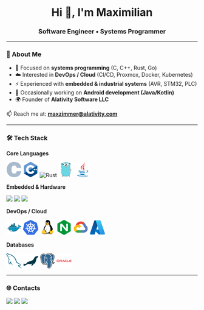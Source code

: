 <h1 align="center">Hi 👋, I'm Maximilian</h1>
<h3 align="center">Software Engineer • Systems Programmer</h3>

---

### 🚀 About Me
- 🦀 Focused on **systems programming** (C, C++, Rust, Go)  
- ☁️ Interested in **DevOps / Cloud** (CI/CD, Proxmox, Docker, Kubernetes)  
- ⚡ Experienced with **embedded & industrial systems** (AVR, STM32, PLC)  
- 📱 Occasionally working on **Android development (Java/Kotlin)**  
- 🌍 Founder of **Alativity Software LLC**

📫 Reach me at: **maxzimmer@alativity.com**

---

### 🛠️ Tech Stack

**Core Languages**
<p>
  <img src="https://raw.githubusercontent.com/devicons/devicon/master/icons/c/c-original.svg" height="40" alt="C"/>
  <img src="https://raw.githubusercontent.com/devicons/devicon/master/icons/cplusplus/cplusplus-original.svg" height="40" alt="C++"/>
  <img src="https://www.rust-lang.org/logos/rust-logo-64x64.png" height="40" alt="Rust"/>
  <img src="https://raw.githubusercontent.com/devicons/devicon/master/icons/go/go-original.svg" height="40" alt="Go"/>
  <img src="https://raw.githubusercontent.com/devicons/devicon/master/icons/java/java-original.svg" height="40" alt="Java"/>
</p>

**Embedded & Hardware**  
<p>
  <img src="https://img.shields.io/badge/AVR-333333?style=flat-square"/> 
  <img src="https://img.shields.io/badge/STM32-333333?style=flat-square"/> 
  <img src="https://img.shields.io/badge/PLC-333333?style=flat-square"/> 
</p>

**DevOps / Cloud**
<p>
  <img src="https://raw.githubusercontent.com/devicons/devicon/master/icons/docker/docker-original.svg" height="40" alt="Docker"/>
  <img src="https://raw.githubusercontent.com/devicons/devicon/master/icons/kubernetes/kubernetes-plain.svg" height="40" alt="Kubernetes"/>
  <img src="https://raw.githubusercontent.com/devicons/devicon/master/icons/linux/linux-original.svg" height="40" alt="Linux"/>
  <img src="https://raw.githubusercontent.com/devicons/devicon/master/icons/nginx/nginx-original.svg" height="40" alt="Nginx"/>
  <img src="https://raw.githubusercontent.com/devicons/devicon/master/icons/googlecloud/googlecloud-original.svg" height="40" alt="GCP"/>
  <img src="https://raw.githubusercontent.com/devicons/devicon/master/icons/azure/azure-original.svg" height="40" alt="Azure"/>
</p>

**Databases**
<p>
  <img src="https://raw.githubusercontent.com/devicons/devicon/master/icons/mysql/mysql-original.svg" height="40" alt="MySQL"/>
  <img src="https://raw.githubusercontent.com/devicons/devicon/master/icons/mariadb/mariadb-original.svg" height="40" alt="MariaDB"/>
  <img src="https://raw.githubusercontent.com/devicons/devicon/master/icons/postgresql/postgresql-original.svg" height="40" alt="Postgres"/>
  <img src="https://raw.githubusercontent.com/devicons/devicon/master/icons/oracle/oracle-original.svg" height="40" alt="Oracle"/>
</p>

---

### 🌐 Contacts
<p>
  <a href="mailto:maxzimmer@alativity.com"><img src="https://img.shields.io/badge/Email-333333?style=for-the-badge&logo=gmail&logoColor=white"/></a>
  <a href="https://alativity.ru"><img src="https://img.shields.io/badge/Website-333333?style=for-the-badge&logo=vercel&logoColor=white"/></a>
  <a href="https://github.com/alativity"><img src="https://img.shields.io/badge/GitHub-333333?style=for-the-badge&logo=github&logoColor=white"/></a>
</p>
